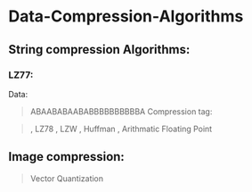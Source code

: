 # Data-Compression-Algorithms
## String compression Algorithms:
### LZ77:
Data: 
> ABAABABAABABBBBBBBBBBA
Compression tag:

> , LZ78
> , LZW
> , Huffman
> , Arithmatic Floating Point
## Image compression:
> Vector Quantization
